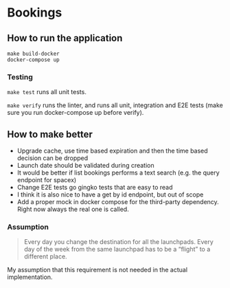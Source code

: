 # Bookings

## How to run the application

```
make build-docker
docker-compose up
```


### Testing

`make test` runs all unit tests.

`make verify` runs the linter, and runs all unit, integration and E2E tests (make sure you run docker-compose up before verify).

## How to make better

- Upgrade cache, use time based expiration and then the time based decision can be dropped
- Launch date should be validated during creation
- It would be better if list bookings performs a text search (e.g. the query endpoint for spacex)
- Change E2E tests go gingko tests that are easy to read 
- I think it is also nice to have a get by id endpoint, but out of scope
- Add a proper mock in docker compose for the third-party dependency. Right now always the real one is called.

### Assumption

> Every day you change the destination for all the launchpads. Every day of the week from the same launchpad has to be a “flight” to a different place.

My assumption that this requirement is not needed in the actual implementation. 